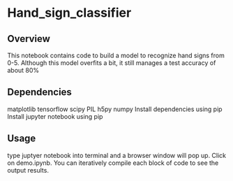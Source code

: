 # Hand_sign_classifier


## Overview

This notebook contains code to build a model to recognize hand signs from 0-5. Although this model overfits a bit, it still manages a test accuracy of about 80%

## Dependencies

matplotlib
tensorflow
scipy
PIL
h5py
numpy
Install dependencies using pip Install jupyter notebook using pip

## Usage

type juptyer notebook into terminal and a browser window will pop up. Click on demo.ipynb. You can iteratively compile each block of code to see the output results.
